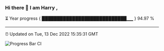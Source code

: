### Hi there 👋 I am Harry , 

⏳ Year progress { ████████████████████████████▁▁ } 94.97 %

---

⏰ Updated on Tue, 13 Dec 2022 15:35:31 GMT

![Progress Bar CI](https://github.com/duykhang68/duykhang68/workflows/Progress%20Bar%20CI/badge.svg)
